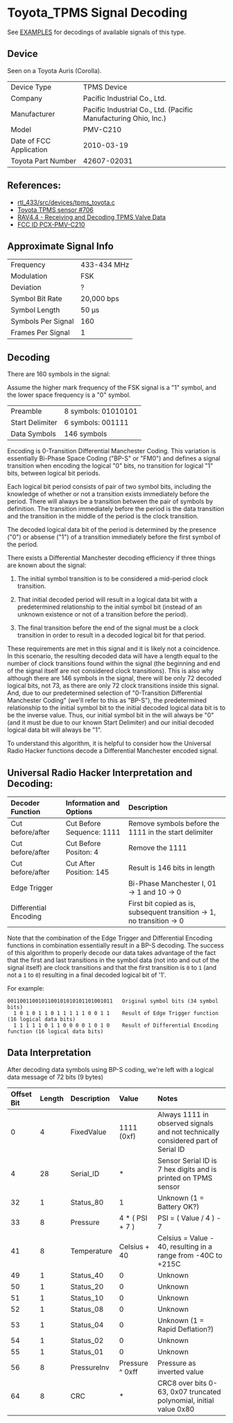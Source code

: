 ﻿# Toyota_TPMS Signal Decoding

See [EXAMPLES](EXAMPLES.md) for decodings of available signals of this type.

## Device

Seen on a Toyota Auris (Corolla).

|||
|:-|:-|
| Device Type | TPMS Device |
| Company | Pacific Industrial Co., Ltd. |
| Manufacturer | Pacific Industrial Co., Ltd. (Pacific Manufacturing Ohio, Inc.) |
| Model | PMV-C210 |
| Date of FCC Application | 2010-03-19 |
| Toyota Part Number | 42607-02031 |


## References:

- [rtl_433/src/devices/tpms_toyota.c](https://github.com/merbanan/rtl_433/blob/master/src/devices/tpms_toyota.c)
- [Toyota TPMS sensor #706](https://github.com/merbanan/rtl_433/issues/706)
- [RAV4.4 - Receiving and Decoding TPMS Valve Data](http://forum.rav4driversclub.com/thread/74/rav4-receiving-decoding-tpms-valve)
- [FCC ID PCX-PMV-C210](https://fccid.io/PCX-PMV-C210)

## Approximate Signal Info

|||
|:-|:-|
| Frequency          | 433-434 MHz         |
| Modulation         | FSK                 |
| Deviation          | ?                   |
| Symbol Bit Rate    | 20,000 bps          |
| Symbol Length      | 50 μs               |
| Symbols Per Signal | 160                 |
| Frames Per Signal  | 1                   |

## Decoding

There are 160 symbols in the signal:

Assume the higher mark frequency of the FSK signal is a "1" symbol, and the lower space frequency is a "0" symbol.

|||
|:-|:-|
| Preamble             | 8 symbols: 01010101        | 
| Start Delimiter      | 6 symbols: 001111          | 
| Data Symbols         | 146 symbols                |

Encoding is 0-Transition Differential Manchester Coding.  This variation is essentially Bi-Phase Space Coding ("BP-S" or "FM0") and defines a signal 
transition when encoding the logical "0" bits, no transition for logical "1" bits, between logical bit periods.

Each logical bit period consists of pair of two symbol bits, including the knowledge of whether or not a transition exists immediately before the period. 
There will always be a transition between the pair of symbols by definition.  The transition immediately before the period is the data transition and
the transition in the middle of the period is the clock transition.

The decoded logical data bit of the period is determined by the presence ("0") or absense ("1") of a transition immediately before the first symbol 
of the period.

There exists a Differential Manchester decoding efficiency if three things are known about the signal:

1. The initial symbol transition is to be considered a mid-period clock transition.

2. That initial decoded period will result in a logical data bit with a predetermined relationship to the initial symbol bit (instead of an
   unknown existence or not of a transition before the period).

3. The final transition before the end of the signal must be a clock transition in order to result in a decoded logical bit for that period.

These requirements are met in this signal and it is likely not a coincidence.  In this scenario, the resulting decoded data will have a length equal to 
the number of clock transitions found within the signal (the beginning and end of the signal itself are not considered clock transitions).  This is also
why although there are 146 symbols in the signal, there will be only 72 decoded logical bits, not 73, as there are only 72 clock transitions inside this 
signal.  And, due to our predetermined selection of "0-Transition Differential Manchester Coding" (we'll refer to this as "BP-S"), the predetermined 
relationship to the initial symbol bit to the initial decoded logical data bit is to be the inverse value.  Thus, our initial symbol bit in the will
always be "0" (and it must be due to our known Start Delimiter) and our initial decoded logical data bit will always be "1".

To understand this algorithm, it is helpful to consider how the Universal Radio Hacker functions decode a Differential Manchester encoded signal.

## Universal Radio Hacker Interpretation and Decoding:

| Decoder Function    | Information and Options   | Description |
|:-                   |:-                         |:-           |
| Cut before/after    | Cut Before Sequence: 1111 | Remove symbols before the 1111 in the start delimiter |
| Cut before/after    | Cut Before Positon: 4     | Remove the 1111 |
| Cut before/after    | Cut After Position: 145    | Result is 146 bits in length
| Edge Trigger        |                           | Bi-Phase Manchester I, 01 -> 1 and 10 -> 0 
| Differential Encoding |                         | First bit copied as is, subsequent transition -> 1, no transition -> 0

Note that the combination of the Edge Trigger and Differential Encoding functions in combination essentially result in a BP-S 
decoding.  The success of this algorithm to properly decode our data takes advantage of the fact that the first and last 
transitions in the symbol data (not into and out of the signal itself) are clock transitions and that the first transition is 
`0` to `1` (and not a `1` to `0`) resulting in a final decoded logical bit of '1'.

For example:

```
0011001100101100101010101101001011   Original symbol bits (34 symbol bits)
  1 0 1 0 1 1 0 1 1 1 1 1 0 0 1 1    Result of Edge Trigger function (16 logical data bits)
  1 1 1 1 1 0 1 1 0 0 0 0 1 0 1 0    Result of Differential Encoding function (16 logical data bits)
```

## Data Interpretation

After decoding data symbols using BP-S coding, we're left with a logical data message of 72 bits (9 bytes)

| Offset Bit | Length | Description | Value           | Notes |
|:-----------|:-------|:------------|:----------------|:------|
| 0          | 4      | FixedValue  | 1111  (0xf)     | Always 1111 in observed signals and not technically considered part of Serial ID |
| 4          | 28     | Serial_ID   | *               | Sensor Serial ID is 7 hex digits and is printed on TPMS sensor |
| 32         | 1      | Status_80   | 1               | Unknown (1 = Battery OK?)
| 33         | 8      | Pressure    | 4 * ( PSI + 7 ) | PSI = ( Value / 4 ) - 7 |
| 41         | 8      | Temperature | Celsius + 40    | Celsius = Value - 40, resulting in a range from -40C to +215C |
| 49         | 1      | Status_40   | 0               | Unknown
| 50         | 1      | Status_20   | 0               | Unknown
| 51         | 1      | Status_10   | 0               | Unknown
| 52         | 1      | Status_08   | 0               | Unknown
| 53         | 1      | Status_04   | 0               | Unknown (1 = Rapid Deflation?)
| 54         | 1      | Status_02   | 0               | Unknown
| 55         | 1      | Status_01   | 0               | Unknown
| 56         | 8      | PressureInv | Pressure ^ 0xff | Pressure as inverted value |
| 64         | 8      | CRC         | *               | CRC8 over bits 0-63, 0x07 truncated polynomial, initial value 0x80 |

